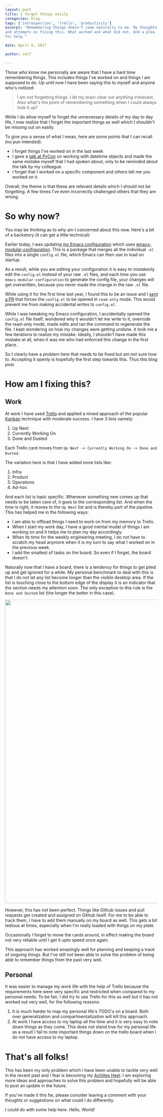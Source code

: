 ```yaml
---
layout: post
title: I forget things easily
categories: blog
tags: ['introspection', 'trello', 'productivity']
excerpt: "Remembering things doesn't come naturally to me. My thoughts
and attempts on fixing this. What worked and what did not. And a plea
for help."

date: April 6, 2017

author: self

---
```


Those who know me personally are aware that I have a hard time
remembering things. This includes things I've worked on and things I am
supposed to do. Up until now I have been saying this to myself and
anyone who's noticed:

> I am not forgetting things. I let my brain clear out anything
> irrelevant. Also what's the point of remembering something when I
> could always look it up?

While I do allow myself to forget the unnecessary details of my day to
day life, I now realize that I forget the important things as well which
I shouldn't be missing out on easily.

To give you a sense of what I mean, here are some points that I can
recall (no pun intended):

* I forget things I've worked on in the last week
* I gave a [talk at PyCon](https://www.youtube.com/watch?v=kKDbiibuT7Y)
on working with datetime objects and made the same mistake myself that I
had spoken about, only to be reminded about the talk by my colleague.
* I forget that I worked on a specific component and others tell me you
worked on it.
      
Overall, the theme is that these are relevant details which I should not
be forgetting. A few times I've even incorrectly challenged others that
they are wrong.

# So why now?

You may be thinking as to why am I concerned about this now. Here's a
bit of a backstory (it can get a little technical):

Earlier today, I was updating
[my Emacs configuration](https://github.com/indradhanush/.emacs.d/)
which uses
[emacs-modular-configuration](https://github.com/targzeta/emacs-modular-configuration). This
is a package that merges all the individual `.el` files into a single
`config.el` file, which Emacs can then use to load on startup.

As a result, while you are editing your configuration it is easy to
mistakenly edit the `config.el` instead of your raw `.el` files, and
each time you use `emacs-modular-configuration` to generate the config
file, your changes will get overwritten, because you never made the
change in the raw `.el` file.

While using it for the first time last year, I found this to be an
issue and I
[sent a PR](https://github.com/targzeta/emacs-modular-configuration/pull/2)
that forces the `config.el` to be opened in `read-only` mode. This would
prevent me from making accidental writes to `config.el`.

While I was tweaking my Emacs configuration, I accidentally opened the
`config.el` file itself, wondered why it wouldn't let me write to it,
overrode the read-only mode, made edits and ran the command to
regenerate the file. I kept wondering on how my changes were getting
undone. It took me a few iterations to realize my mistake. Ideally, I
shouldn't have made this mistake at all, when it was me who had
enforced this change in the first place.

So I clearly have a problem here that needs to be fixed but am not sure
how to. Accepting it openly is hopefully the first step towards
this. Thus this blog post. 
  
# How am I fixing this?

## Work
At work I have used
[Trello](https://trello.com/indradhanushgupta/recommend) and applied a mixed approach of the popular
[Kanban](https://en.wikipedia.org/wiki/Kanban_board) technique with
moderate success. I have 3 lists namely:

1. Up Next
2. Currently Working On
3. Done and Dusted

Each Trello card moves from `Up Next -> Currently Working On -> Done and
Dusted`.

The variation here is that I have added more lists like:

1. Infra
2. Product
3. Operations
4. Ad-hoc

And each list is topic specific. Whenever something new comes up that
needs to be taken care of, it goes to the corresponding list. And when
the time is right, it moves to the `Up Next` list and is thereby part of
the pipeline. This has helped me in the following ways:

* I am able to offload things I need to work on from my memory to
  Trello.
* When I start my work day, I have a good mental model of things I am
  working on and it helps me to plan my day accordingly.
* When its time for the weekly engineering meeting, I do not have to
  scratch my head anymore when it is my turn to say what I worked on in
  the previous week.
* I add the smallest of tasks on the board. So even if I forget, the
  board doesn't.
  
Naturally now that I have a board, there is a tendency for things to get
piled up and get ignored for a while. My personal benchmark to deal with
this is that I do not let any list become longer than the visible
desktop area. If the list is touching close to the bottom edge of the
display it is an indicator that the section needs my attention soon. 
The only exception to this rule is the `Done and Dusted` list (the
longer the better in this case).

<div>
  <img src="{{ site.url }}/images/trello-kanban.png" height="1000" width="800"/>
</div>

However, this has not been perfect. Things like Github issues and pull
requests get created and assigned on Github itself. For me to be able to
track them, I have to add them manually on my board as well. This gets a
bit tedious at times, especially when I'm really loaded with things on
my plate.

Occasionally I forget to move the cards around, in effect making the
board not very reliable until I get it upto speed once again.

This approach has worked amazingly well for planning and keeping a track of
ongoing things. But I've still not been able to solve the problem of
being able to remember things from the past very well.

## Personal

It was easier to manage my work life with the help of Trello because the
requirements here were very specific and restricted when compared to my
personal needs. To be fair, I did try to use Trello for this as well but
it has not worked out very well, for the following reasons:

1. It is much harder to map my personal life's TODO's on a board. Both
   over generalization and compartmentalization will kill this approach.
2. At work I have access to my laptop all the time and it is very easy
   to note down things as they come. This does not stand true for my
   personal life as a result I fail to note important things down on the
   trello board when I do not have access to my laptop.
   

# That's all folks!

This has been my only problem which I have been unable to tackle very
well in the recent past and I fear is becoming my
[Achilles Heel](https://en.wikipedia.org/wiki/Achilles%27_heel). I am
exploring more ideas and approaches to solve this problem and hopefully
will be able to post an update in the future. 

If you've made it this far, please consider leaving a comment with your
thoughts or suggestions on what could I do differently.

I could do with some help here. Hello, World!
